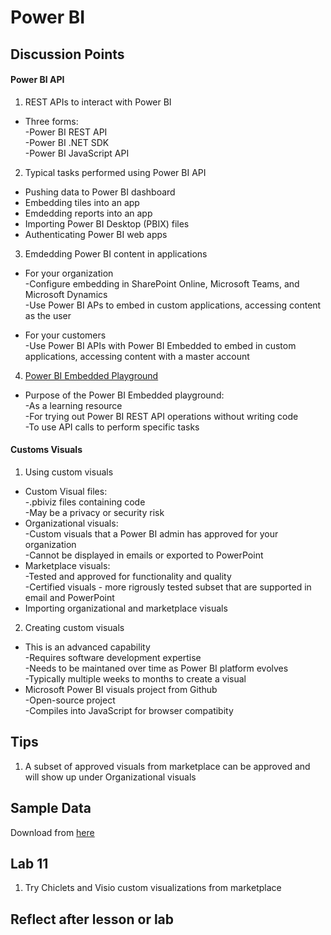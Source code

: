 # Power BI

## Discussion Points
#### Power BI API
1. REST APIs to interact with Power BI  
- Three forms:  
-Power BI REST API  
-Power BI .NET SDK  
-Power BI JavaScript API  

2. Typical tasks performed using Power BI API  
- Pushing data to Power BI dashboard  
- Embedding tiles into an app  
- Emdedding reports into an app  
- Importing Power BI Desktop (PBIX) files  
- Authenticating Power BI web apps  

3. Emdedding Power BI content in applications  
- For your organization  
-Configure embedding in SharePoint Online, Microsoft Teams, and Microsoft Dynamics  
-Use Power BI APs to embed in custom applications, accessing content as the user  

- For your customers  
-Use Power BI APIs with Power BI Embedded to embed in custom applications, accessing content with a master account  

4. [Power BI Embedded Playground](https://microsoft.github.io/PowerBI-JavaScript/demo/v2-demo/index.html)  
- Purpose of the Power BI Embedded playground:  
-As a learning resource  
-For trying out Power BI REST API operations without writing code  
-To use API calls to perform specific tasks

#### Customs Visuals
1. Using custom visuals
- Custom Visual files:  
-.pbiviz files containing code  
-May be a privacy or security risk
- Organizational visuals:  
-Custom visuals that a Power BI admin has approved for your organization  
-Cannot be displayed in emails or exported to PowerPoint  
- Marketplace visuals:  
-Tested and approved for functionality and quality  
-Certified visuals - more rigrously tested subset that are supported in email and PowerPoint  
- Importing organizational and marketplace visuals 

2. Creating custom visuals  
- This is an advanced capability  
-Requires software development expertise  
-Needs to be maintaned over time as Power BI platform evolves  
-Typically multiple weeks to months to create a visual  
- Microsoft Power BI visuals project from Github  
-Open-source project  
-Compiles into JavaScript for browser compatibity

## Tips
1. A subset of approved visuals from marketplace can be approved and will show up under Organizational visuals

## Sample Data
Download from [here](https://docs.microsoft.com/en-us/power-bi/create-reports/sample-datasets)

## Lab 11
1. Try Chiclets and Visio custom visualizations from marketplace

## Reflect after lesson or lab

